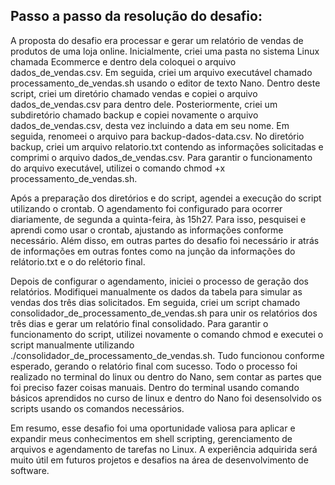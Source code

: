 ## Passo a passo da resolução do desafio:

A proposta do desafio era processar e gerar um relatório de vendas de produtos de uma loja online. Inicialmente, criei uma pasta no sistema Linux chamada Ecommerce e dentro dela coloquei o arquivo dados_de_vendas.csv. Em seguida, criei um arquivo executável chamado processamento_de_vendas.sh usando o editor de texto Nano. Dentro deste script, criei um diretório chamado vendas e copiei o arquivo dados_de_vendas.csv para dentro dele. Posteriormente, criei um subdiretório chamado backup e copiei novamente o arquivo dados_de_vendas.csv, desta vez incluindo a data em seu nome. Em seguida, renomeei o arquivo para backup-dados-data.csv. No diretório backup, criei um arquivo relatorio.txt contendo as informações solicitadas e comprimi o arquivo dados_de_vendas.csv. Para garantir o funcionamento do arquivo executável, utilizei o comando chmod +x processamento_de_vendas.sh.

Após a preparação dos diretórios e do script, agendei a execução do script utilizando o crontab. O agendamento foi configurado para ocorrer diariamente, de segunda a quinta-feira, às 15h27. Para isso, pesquisei e aprendi como usar o crontab, ajustando as informações conforme necessário. Além disso, em outras partes do desafio foi necessário ir atrás de informações em outras fontes como na junção da informações do relátorio.txt e o do relétorio final.

Depois de configurar o agendamento, iniciei o processo de geração dos relatórios. Modifiquei manualmente os dados da tabela para simular as vendas dos três dias solicitados. Em seguida, criei um script chamado consolidador_de_processamento_de_vendas.sh para unir os relatórios dos três dias e gerar um relatório final consolidado. Para garantir o funcionamento do script, utilizei novamente o comando chmod e executei o script manualmente utilizando ./consolidador_de_processamento_de_vendas.sh. Tudo funcionou conforme esperado, gerando o relatório final com sucesso. Todo o processo foi realizado no terminal do linux ou dentro do Nano, sem contar as partes que foi preciso fazer coisas manuais. Dentro do terminal usando comando básicos aprendidos no curso de linux e dentro do Nano foi desensolvido os scripts usando os comandos necessários.

Em resumo, esse desafio foi uma oportunidade valiosa para aplicar e expandir meus conhecimentos em shell scripting, gerenciamento de arquivos e agendamento de tarefas no Linux. A experiência adquirida será muito útil em futuros projetos e desafios na área de desenvolvimento de software.